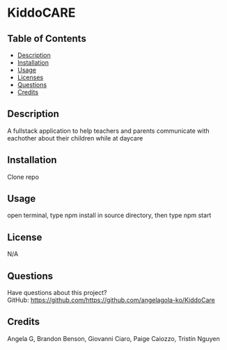# KiddoCARE

## Table of Contents

- [Description](#description)
- [Installation](#installation)
- [Usage](#usage)
- [Licenses](#licenses)
- [Questions](#questions)
- [Credits](#credits)

## Description

A fullstack application to help teachers and parents communicate with eachother about their children while at daycare

## Installation

Clone repo

## Usage

open terminal, type npm install in source directory, then type npm start

## License

N/A

## Questions

Have questions about this project?  
 GitHub: https://github.com/https://github.com/angelagola-ko/KiddoCare

## Credits

Angela G, Brandon Benson, Giovanni Ciaro, Paige Caiozzo, Tristin Nguyen
